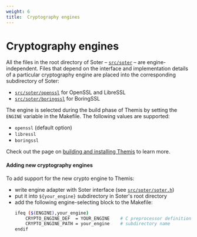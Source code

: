 ```yaml
---
weight: 6
title:  Cryptography engines
---
```


# Cryptography engines

All the files in the root directory of Soter
– [`src/soter`](https://github.com/cossacklabs/themis/tree/master/src/soter) –
are engine-independent.
Files that depend on the interface and implementation details of a particular cryptography engine
are placed into the corresponding subdirectory of Soter:

  - [`src/soter/openssl`](https://github.com/cossacklabs/themis/tree/master/src/soter/openssl)
    for OpenSSL and LibreSSL
  - [`src/soter/boringssl`](https://github.com/cossacklabs/themis/tree/master/src/soter/boringssl)
    for BoringSSL

The engine is selected during the build phase of Themis
by setting the `ENGINE` variable in the Makefile.
The following values are supported:

  - `openssl` (default option)
  - `libressl`
  - `boringssl`

Check out the page on [building and installing Themis](/themis/installation/installation-from-sources/) to learn more.

#### Adding new cryptography engines

To add support for the new crypto engine to Themis:

  - write engine adapter with Soter interface
    (see [`src/soter/soter.h`](https://github.com/cossacklabs/themis/blob/master/src/soter/soter.h))
  - put it into `${your_engine}` subdirectory in Soter's root directory
  - add the following engine-selecting block to the Makefile:
    ```bash
    ifeq ($(ENGINE),your_engine)
        CRYPTO_ENGINE_DEF  = YOUR_ENGINE    # C preprocessor definitions
        CRYPTO_ENGINE_PATH = your_engine    # subdirectory name
    endif
    ```
